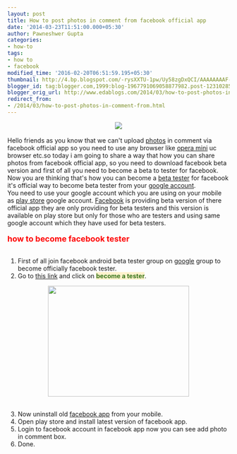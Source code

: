```yaml
---
layout: post
title: How to post photos in comment from facebook official app
date: '2014-03-23T11:51:00.000+05:30'
author: Pawneshwer Gupta
categories:
- how-to
tags:
- how to
- facebook
modified_time: '2016-02-20T06:51:59.195+05:30'
thumbnail: http://4.bp.blogspot.com/-rysXXTU-1pw/Uy58zgDxQCI/AAAAAAAAF-w/wY9SBp9S9Yo/s72-c/facebook-android-logo.jpg
blogger_id: tag:blogger.com,1999:blog-1967791069058877982.post-1231028551301009581
blogger_orig_url: http://www.edablogs.com/2014/03/how-to-post-photos-in-comment-from.html
redirect_from:
- /2014/03/how-to-post-photos-in-comment-from.html
---
```


<div dir="ltr" style="text-align: left;" trbidi="on"><div class="separator" style="clear: both; text-align: center;"><a href="http://4.bp.blogspot.com/-rysXXTU-1pw/Uy58zgDxQCI/AAAAAAAAF-w/wY9SBp9S9Yo/s1600/facebook-android-logo.jpg" imageanchor="1" style="margin-left: 1em; margin-right: 1em;"><img border="0" src="http://4.bp.blogspot.com/-rysXXTU-1pw/Uy58zgDxQCI/AAAAAAAAF-w/wY9SBp9S9Yo/s1600/facebook-android-logo.jpg" /></a></div><div dir="ltr"><br /></div><div dir="ltr">Hello friends as you know that we can't upload <a class="zem_slink" href="http://en.wikipedia.org/wiki/Photograph" rel="wikipedia" target="_blank" title="Photograph">photos</a> in comment via facebook official app so you need to use any browser like <a class="zem_slink" href="http://www.opera.com/" rel="homepage" target="_blank" title="Opera Software">opera mini</a> uc browser etc.so today i am going to share a way that how you can share photos from facebook official app, so you need to download facebook beta version and first of all you need to become a beta to tester for facebook. Now you are thinking that's how you can become a <a class="zem_slink" href="http://en.wikipedia.org/wiki/Software_release_life_cycle" rel="wikipedia" target="_blank" title="Software release life cycle">beta tester</a> for facebook it's official way to become beta tester from your <a class="zem_slink" href="http://en.wikipedia.org/wiki/Google_Account" rel="wikipedia" target="_blank" title="Google Account">google account</a>.<br />You need to use your google account which you are using on your mobile as <a class="zem_slink" href="http://en.wikipedia.org/wiki/Google_Play" rel="wikipedia" target="_blank" title="Google Play">play store</a> google account. <a class="zem_slink" href="http://www.facebook.com/" rel="homepage" target="_blank" title="Faceboo">Facebook</a> is providing beta version of there official app they are only providing for beta testers and this version is available on play store but only for those who are testers and using same google account which they have used for beta testers.</div><div dir="ltr"><br /></div><div dir="ltr"><b><span style="color: red; font-size: large;">how to become facebook tester</span></b></div><div dir="ltr"><br /></div><div dir="ltr"></div><ol style="text-align: left;"><li>First of all join facebook android beta tester group on <a class="zem_slink" href="http://google.com/" rel="homepage" target="_blank" title="Google">google</a> group to become officially facebook tester.</li><li>Go to <a href="http://bit.ly/188w7AT" rel="nofollow" target="_blank">this link</a> and click on <span style="color: #38761d;"><b style="background-color: #fff2cc;">become a tester</b></span>.</li></ol><div class="separator" style="clear: both; text-align: center;"><a href="http://3.bp.blogspot.com/-0WjCXUQJTVY/Uy581jVY4SI/AAAAAAAAF-8/5Xr0bBs-WY0/s1600/Screen-Shot-2013-06-24-at-10.26.03-AM.png" imageanchor="1" style="margin-left: 1em; margin-right: 1em;"><img border="0" height="251" src="http://3.bp.blogspot.com/-0WjCXUQJTVY/Uy581jVY4SI/AAAAAAAAF-8/5Xr0bBs-WY0/s1600/Screen-Shot-2013-06-24-at-10.26.03-AM.png" width="320" /></a></div><div><br /></div><ol start="3" style="text-align: left;"><li>Now uninstall old <a class="zem_slink" href="http://en.wikipedia.org/wiki/Facebook_Platform" rel="wikipedia" target="_blank" title="Facebook Platform">facebook app</a> from your mobile.</li><li>Open play store and install latest version of facebook app.</li><li>Login to facebook account in facebook app now you can see add photo in comment box.</li><li>Done.</li></ol></div>